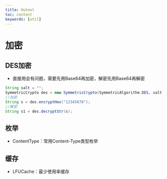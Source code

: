 ```yaml
---
title: Hutool
toc: content
keywords: [util]
---
```


# 加密

## DES加密

- 直接用会有问题，需要先用Base64再加密，解密先用Base64再解密

```java
String salt = "";
SymmetricCrypto des = new SymmetricCrypto(SymmetricAlgorithm.DES, salt.getBytes());
//加密
String s = des.encryptHex("12345678");
//解密
String s1 = des.decryptStr(s);
```

## 枚举

- ContentType：常用Content-Type类型枚举

## 缓存

- LFUCache：最少使用率缓存
